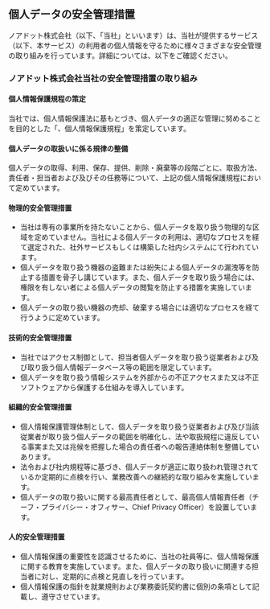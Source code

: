 ## 個人データの安全管理措置
ノアドット株式会社（以下、「当社」といいます）は、当社が提供するサービス（以下、本サービス）の利用者の個人情報を守るために様々さまざまな安全管理の取り組みを行っています。詳細については、以下をご確認ください。

### ノアドット株式会社当社の安全管理措置の取り組み
#### 個人情報保護規程の策定
当社では、個人情報保護法に基もとづき、個人データの適正な管理に努めることを目的とした「、個人情報保護規程」を策定しています。

#### 個人データの取扱いに係る規律の整備
個人データの取得、利用、保存、提供、削除・廃棄等の段階ごとに、取扱方法、責任者・担当者および及びその任務等について、上記の個人情報保護規程において定めています。

#### 物理的安全管理措置
- 当社は専有の事業所を持たないことから、個人データを取り扱う物理的な区域を定めていません。当社による個人データの利用は、適切なプロセスを経て選定された、社外サービスもしくは構築した社内システムにて行われています。
- 個人データを取り扱う機器の盗難または紛失による個人データの漏洩等を防止する措置を骨子し講じています。また、個人データを取り扱う場合には、権限を有しない者による個人データの閲覧を防止する措置を実施しています。
- 個人データの取り扱い機器の売却、破棄する場合には適切なプロセスを経て行うように定めています。

#### 技術的安全管理措置
- 当社ではアクセス制御として、担当者個人データを取り扱う従業者および及び取り扱う個人情報データベース等の範囲を限定しています。
- 個人データを取り扱う情報システムを外部からの不正アクセスまた又は不正ソフトウェアから保護する仕組みを導入しています。

#### 組織的安全管理措置
- 個人情報保護管理体制として、個人データを取り扱う従業者および及び当該従業者が取り扱う個人データの範囲を明確化し、法や取扱規程に違反している事実また又は兆候を把握した場合の責任者への報告連絡体制を整備していあります。
- 法令および社内規程等に基づき、個人データが適正に取り扱われ管理されているか定期的に点検を行い、業務改善への継続的な取り組みを実施しています。
- 個人データの取り扱いに関する最高責任者として、最高個人情報責任者（チーフ・プライバシー・オフィサー、Chief Privacy Officer）を設置しています。

#### 人的安全管理措置
- 個人情報保護の重要性を認識させるために、当社の社員等に、個人情報保護に関する教育を実施しています。また、個人データの取り扱いに関連する担当者に対し、定期的に点検と見直しを行っています。
- 個人情報保護の指針を就業規則および業務委託契約書に個別の条項として記載し、遵守させています。
